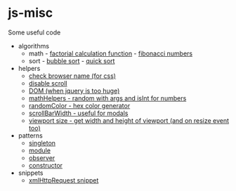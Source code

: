 # js-misc
Some useful code

- algorithms
	- math
    		- [factorial calculation function](https://github.com/nextgtrgod/js-misc/blob/master/algorithms/math/factorial.js)
    		- [fibonacci numbers](https://github.com/nextgtrgod/js-misc/blob/master/algorithms/math/fibonacci.js)
  	- sort
    		- [bubble sort](https://github.com/nextgtrgod/js-misc/blob/master/algorithms/sort/bubble.js)
    		- [quick sort](https://github.com/nextgtrgod/js-misc/blob/master/algorithms/sort/quick.js)
- helpers
	- [check browser name (for css)](https://github.com/nextgtrgod/js-misc/blob/master/helpers/checkBrowser.js)
	- [disable scroll](https://github.com/nextgtrgod/js-misc/blob/master/helpers/disableScroll.js)
	- [DOM (when jquery is too huge)](https://github.com/nextgtrgod/js-misc/blob/master/helpers/DOM.js)
	- [mathHelpers - random with args and isInt for numbers](https://github.com/nextgtrgod/js-misc/blob/master/helpers/mathHelpers.js)
	- [randomColor - hex color generator](https://github.com/nextgtrgod/js-misc/blob/master/helpers/randomColor.js)
	- [scrollBarWidth - useful for modals](https://github.com/nextgtrgod/js-misc/blob/master/helpers/scrollbarWidth.js)
	- [viewport size - get width and height of viewport (and on resize event too)](https://github.com/nextgtrgod/js-misc/blob/master/helpers/viewportSize.js)
- patterns
	- [singleton](https://github.com/nextgtrgod/js-misc/blob/master/patterns/singleton.js)
	- [module](https://github.com/nextgtrgod/js-misc/blob/master/patterns/module.js)
	- [observer](https://github.com/nextgtrgod/js-misc/blob/master/patterns/observer.js)
	- [constructor](https://github.com/nextgtrgod/js-misc/blob/master/patterns/constructor.js)
- snippets
	- [xmlHttpRequest snippet](https://github.com/nextgtrgod/js-misc/blob/master/snippets/xmlHttpRequest.js)
